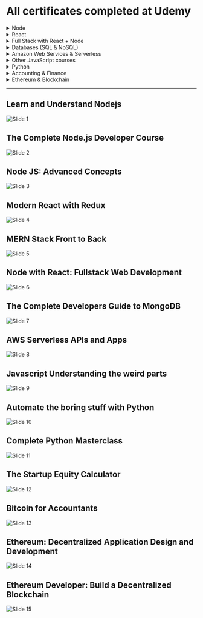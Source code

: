 # All certificates completed at Udemy

<details>
<summary> Node</summary>

* [Learn and Understand Node.js](#user-content-learn-and-understand-nodejs)
* [The Complete Node.js Developer Course](#user-content-the-complete-nodejs-developer-course)
* [Node JS Advanced Concepts](#user-content-node-js-advanced-concepts)

</details>

<details>
<summary> React</summary>

* [Modern React with Redux](#user-content-modern-react-with-redux)

  </details>

<details>
<summary> Full Stack with React + Node</summary>

* [MERN Stack Front to Back](#user-content-mern-stack-front-to-back)
* [Node with React: Fullstack Web Development](#user-content-node-with-react-fullstack-web-development)

</details>

<details>
<summary> Databases (SQL & NoSQL)</summary>

* [The Complete Developers Guide to MongoDB](#user-content-the-complete-developers-guide-to-mongodb)

  </details>

<details>
<summary> Amazon Web Services & Serverless</summary>

* [AWS Serverless APIs and Apps](#user-content-aws-serverless-apis-and-apps)

  </details>
<details>

  <summary> Other JavaScript courses</summary>

* [Javascript Understanding the weird parts](#user-content-javascript-understanding-the-weird-parts)

  </details>
<details>

  <summary> Python</summary>

* [Automate the boring stuff with Python](#user-content-automate-the-boring-stuff-with-python)
* [Complete Python Masterclass](#user-content-complete-python-masterclass)

  </details>
<details>

  <summary> Accounting & Finance</summary>

* [The Startup Equity Calculator](#user-content-the-startup-equity-calculator)
* [Bitcoin for Accountants](#user-content-bitcoin-for-accountants)

  </details>
<details>

  <summary> Ethereum & Blockchain</summary>

* [Ethereum: Decentralized Application Design and Development](#user-content-ethereum-decentralized-application-design-and-development)
* [Ethereum Developer: Build a Decentralized Blockchain](#user-content-ethereum-developer-build-a-decentralized-blockchain)

  </details>


<hr>

## Learn and Understand Nodejs
![Slide 1](certificates/Learn_and_Understand_Nodejs.jpg)

## The Complete Node.js Developer Course
![Slide 2](certificates/The_complete_Node.js_developer_course.jpg)

## Node JS: Advanced Concepts
![Slide 3](certificates/Node_JS_Advanced_Concepts.jpg)

## Modern React with Redux
![Slide 4](certificates/Modern_React_with_Redux.jpg)

## MERN Stack Front to Back
![Slide 5](certificates/MERN_Stack_Front_To_Back.jpg)

## Node with React: Fullstack Web Development
![Slide 6](certificates/Node_with_React_Fullstack_Web_Development.jpg)

## The Complete Developers Guide to MongoDB
![Slide 7](certificates/The_Complete_Developers_Guide_to_MongoDB.jpg)

## AWS Serverless APIs and Apps
![Slide 8](certificates/AWS_Serverless_APIs_and_Apps.jpg)

## Javascript Understanding the weird parts
![Slide 9](certificates/Javascript_Understanding_the_weird_parts.jpg)

## Automate the boring stuff with Python
![Slide 10](certificates/Automate_the_boring_stuff_with_Python.jpg)

## Complete Python Masterclass
![Slide 11](certificates/Complete_Python_Masterclass.jpg)

## The Startup Equity Calculator
![Slide 12](certificates/The_Startup_Equity_Calculator.jpg)

## Bitcoin for Accountants
![Slide 13](certificates/Bitcoin_for_Accountants.jpg)

## Ethereum: Decentralized Application Design and Development
![Slide 14](certificates/Ethereum_Decentralized_Application_Design_and_Development.jpg)

## Ethereum Developer: Build a Decentralized Blockchain
![Slide 15](certificates/Ethereum_Developer_Build_A_Decentralised_Blockchain.jpg)

